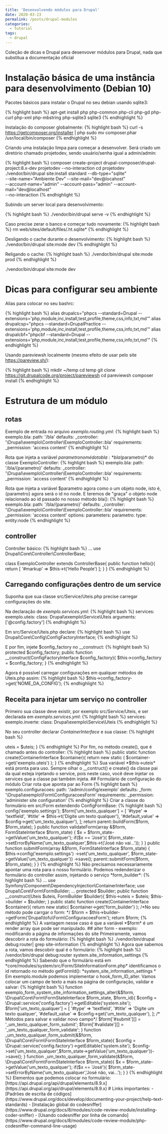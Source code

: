 ```yaml
---
title: 'Desenvolvendo módulos para Drupal'
date: 2020-03-23
permalink: /posts/drupal-modules
categories:
  - tutorial
tags:
  - drupal
---
```


Coleção de dicas e Drupal para desenvover módulos para Drupal, nada que
substitua a documentação oficial

# Instalação básica de uma instância para desenvolvimento (Debian 10)

Pacotes básicos para instalar o Drupal no seu debian usando sqlite3:

{% highlight bash %}
apt-get install php php-common php-cli php-gd php-curl php-xml php-mbstring php-sqlite3 sqlite3
{% endhighlight %}

Instalação do composer globalmente:
{% highlight bash %}
curl -s https://getcomposer.org/installer | php
sudo mv composer.phar /usr/local/bin/composer
{% endhighlight %}

Criando uma instalação limpa para começar a desenvolver. Será criado um
diretório chamado projetodev, sendo usuário/senha igual a admin/admin:

{% highlight bash %}
composer create-project drupal-composer/drupal-project:8.x-dev projetodev --no-interaction
cd projetodev
./vendor/bin/drupal site:install standard --db-type="sqlite" \
       --site-name="Ambiente Dev" --site-mail="dev@locahost" \
       --account-name="admin" --account-pass="admin" --account-mail="dev@localhost" \
       --no-interaction
{% endhighlight %}

Subindo um server local para desenvolvimento:

{% highlight bash %}
./vendor/bin/drupal serve -v
{% endhighlight %}

Caso precise zerar o banco e começar tudo novamente:
{% highlight bash %}
rm web/sites/default/files/.ht.sqlite*
{% endhighlight %}

Desligando o cache durante o desenvolvimento:
{% highlight bash %}
./vendor/bin/drupal site:mode dev
{% endhighlight %}

Religando o cache:
{% highlight bash %}
./vendor/bin/drupal site:mode prod
{% endhighlight %}

./vendor/bin/drupal site:mode dev

# Dicas para configurar seu ambiente

Alias para colocar no seu bashrc:

{% highlight bash %}
alias drupalcs="phpcs --standard=Drupal --extensions='php,module,inc,install,test,profile,theme,css,info,txt,md'" 
alias drupalcsp="phpcs --standard=DrupalPractice --extensions='php,module,inc,install,test,profile,theme,css,info,txt,md'" 
alias drupalcbf="phpcbf --standard=Drupal --extensions='php,module,inc,install,test,profile,theme,css,info,txt,md'"
{% endhighlight %}

Usando pareviewsh localmente (mesmo efeito de usar
pelo site https://pareview.sh/):

{% highlight bash %}
mkdir ~/temp
cd temp
git clone https://git.drupalcode.org/project/pareviewsh
cd pareviewsh
composer install
{% endhighlight %}

# Estrutura de um módulo

## rotas
Exemplo de entrada no arquivo *exemplo.routing.yml*:
{% highlight bash %}
exemplo.bla:
  path: '/bla'
  defaults:
    _controller: '\Drupal\exemplo\Controller\ExemploController::bla'
  requirements:
    _permission: 'access content'
{% endhighlight %}

Rota que injeta a variável $parametro no médoto bla: 
*bla($parametro)* do classe ExemploController:
{% highlight bash %}
exemplo.bla:
  path: '/bla/{parametro}'
  defaults:
    _controller: '\Drupal\exemplo\Controller\ExemploController::bla'
  requirements:
    _permission: 'access content'
{% endhighlight %}

Rota que injeta a variável $parametro agora como o um objeto node,
isto é, {parametro} agora será o id no node. E teremos de "graça"
o objeto node relacionado ao id passado no nosso método bla():
{% highlight bash %}
exemplo.bla:
  path: '/bla/{parametro}'
  defaults:
    _controller: '\Drupal\exemplo\Controller\ExemploController::bla'
  requirements:
    _permission: 'access content'
  options:
    parameters:
      parametro:
        type: entity:node
{% endhighlight %}

## controller
Controller básico:
{% highlight bash %}
...
use Drupal\Core\Controller\ControllerBase;

class ExemploController extends ControllerBase{
  public function hello(){
    return [
      '#markup' => $this->t('Hello People')
    ];
  }
}
{% endhighlight %}

## Carregando configurações dentro de um service

Suponha que sua classe src/Service/Uteis.php precise
carregar configurações do site.

Na declaração de *exemplo.services.yml*:
{% highlight bash %}
services:
  exemplo.uteis:
    class: Drupal\exemplo\Service\Uteis
    arguments: ['@config.factory']
{% endhighlight %}

Em src/Service/Uteis.php declare:
{% highlight bash %}
use Drupal\Core\Config\ConfigFactoryInterface;
{% endhighlight %}

E por fim, injete $config_factory no __construct:
{% highlight bash %}
protected $config_factory;
public function __construct(ConfigFactoryInterface $config_factory){
  $this->config_factory = $config_factory;
}
{% endhighlight %}

Agora é possível carregar configurações em qualquer métodos
de Uteis.php assim:
{% highlight bash %}
$this->config_factory->get('NOME_DA_CONFIG');
{% endhighlight %}

## Receita para injetar um serviço no controller

Primeiro sua classe deve existir, por exemplo src/Service/Uteis,
e ser declarada em *exemplo.services.yml*:
{% highlight bash %}
services:
  exemplo.inverte:
    class: Drupal\exemplo\Service\Uteis
{% endhighlight %}

No seu controller declarar *ContainerInterface* e sua classe:
{% highlight bash %}
<?
...
use Symfony\Component\DependencyInjection\ContainerInterface;
use Drupal\exemplo\Service\Uteis;
{% endhighlight %}

No __construct do controller receber a classe como paramêtro numa variável
local:
{% highlight bash %}
protected $uteis;
public function __construct(Uteis $uteis){
  $this->uteis = $uteis;
}
{% endhighlight %}

Por fim, no método create(), que é chamado antes do controller:
{% highlight bash %}
public static function create(ContainerInterface $container){
  return new static (
    $container->get('exemplo.uteis')
  );
}
{% endhighlight %}
Sua variável *$this->uteis* está pronta para uso.
Sempre olhar o __contruct() e create() da classe pai da qual 
esteja injetando o service, pois neste caso, você deve injetar os
services que a classe pai também injeta.

## Formulário de configuração do módulo

Criar rota que aponta par ao Form
{% highlight bash %}
exemplo.configuracoes:
  path: '/admin/config/exemplo'
  defaults:
    _form: '\Drupal\exemplo\Form\ConfiguracoesForm'
  requirements:
    _permission: 'administer site configuration'
{% endhighlight %}

Criar a classe do formulário em src/Form 
extendendo ConfigFormBase:

{% highlight bash %}
<?php

namespace Drupal\exemplo\Form;

use Drupal\Core\Form\ConfigFormBase;
use Drupal\Core\Form\FormStateInterface;

class ConfiguracoesForm extends ConfigFormBase {

  public function getFormId() {
    return 'exemplo_admin_settings';
  }

  protected function getEditableConfigNames() {
    return [
      'exemplo.settings',
    ];
  }

  public function buildForm(array $form, FormStateInterface $form_state) {
    $config = $this->config('exemplo.settings');
    $form['um_texto_qualquer'] = [
      '#type' => 'textfield',
      '#title' => $this->t('Digite um texto qualquer'),
      '#default_value' => $config->get('um_texto_qualquer'),
    ];
    return parent::buildForm($form, $form_state);
  }

  public function validateForm(array &$form, FormStateInterface $form_state) {
    $x = $form_state->getValue('um_texto_qualquer');
    if($x == 'José'){
      $form_state->setErrorByName('um_texto_qualquer',$this->t('José não vai...'));
    }
  }

  public function submitForm(array &$form, FormStateInterface $form_state) {
    $this->config('exemplo.settings')
      ->set('um_texto_qualquer', $form_state->getValue('um_texto_qualquer'))
      ->save();
    parent::submitForm($form, $form_state);
  }

}
{% endhighlight %}

Não precisamos necessariamente apontar uma rota para o nosso
formulário. Podemos redenderizar o formulário do controller assim, 
injetando o serviço *form_builder*:


{% highlight bash %}
...
use Symfony\Component\DependencyInjection\ContainerInterface;
use Drupal\Core\Form\FormBuilder;
...
  protected $builder;
  public function __construct(Uteis $uteis, FormBuilder $builder){
    $this->uteis = $uteis;
    $this->builder = $builder;
  }
  public static function create(ContainerInterface $container){
    return new static(
      $container->get('form_builder')
    );

  /*No seu método pode carrgar o form: */
  $form = $this->builder->getForm('Drupal\tofu\Form\ConfiguracoesForm');
  return $form;
{% endhighlight %}
A vantagem nesse caso é que a variável *$form* é um render array
que pode ser manipulado.

## alter form - exemplo: modificando a página de informações do site

Primeiramente, vamos descobrir a rota do formulário:

{% highlight bash %}
./vendor/bin/drupal debug:router| grep site-information
{% endhighlight %}

Agora que sabemos a rota, vamos descobrir qual é o formulário:
{% highlight bash %}
/vendor/bin/drupal debug:router system.site_information_settings
{% endhighlight %}

Sabendo que o formulário está em *core/modules/system/src/Form/SiteInformationForm.php* 
identificamos o id retornado no método getFormId(): *system_site_information_settings *

Em exemplo.module podemos implementar o hook_form_ID_alter.
Vamos colocar um campo de texto a mais na página de configuração, validar
e salvar:
{% highlight bash %}
function exemplo_form_system_site_information_settings_alter(&$form, \Drupal\Core\Form\FormStateInterface $form_state, $form_id){
    $config = \Drupal::service('config.factory')->getEditable('system.site');
    $form['um_texto_qualquer'] = [
      '#type' => 'textfield',
      '#title' => 'Digite um texto qualquer',
      '#default_value' => $config->get('um_texto_qualquer'),
    ];
    /* Métodos para salvar e validar novo campo*/
    $form['#submit'][] = '_um_texto_qualquer_form_submit';
    $form['#validate'][] = '_um_texto_qualquer_form_validate';
}

function _um_texto_qualquer_form_submit(&$form, \Drupal\Core\Form\FormStateInterface $form_state){
    $config = \Drupal::service('config.factory')->getEditable('system.site');
    $config->set('um_texto_qualquer',$form_state->getValue('um_texto_qualquer'))->save();
}

function _um_texto_qualquer_form_validate(&$form, \Drupal\Core\Form\FormStateInterface $form_state){

    $x = $form_state->getValue('um_texto_qualquer');
    if($x == 'José'){
      $form_state->setErrorByName('um_texto_qualquer','José não, vai...');
    }
}
{% endhighlight %}

Elementos que podemos colocar no formulário:
[https://api.drupal.org/api/drupal/elements/8.9.x](https://api.drupal.org/api/drupal/elements/8.9.x)

# Links importantes:

 - [Padrões de escrita de códigos](https://www.drupal.org/docs/develop/documenting-your-project/help-text-standards)
 - [Instalação global do codesniffer](https://www.drupal.org/docs/8/modules/code-review-module/installing-coder-sniffer)
 - [Usando codesniffer por linha de comando](https://www.drupal.org/docs/8/modules/code-review-module/php-codesniffer-command-line-usage)


